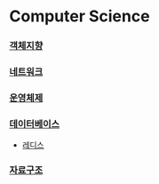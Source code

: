 # Computer Science

### [객체지향](./객체지향.md)
### [네트워크](./네트워크.md)
### [운영체제](./운영체제.md)
### [데이터베이스](./데이터베이스.md)
* [레디스](./레디스.md)
### [자료구조](./자료구조.%20md)
